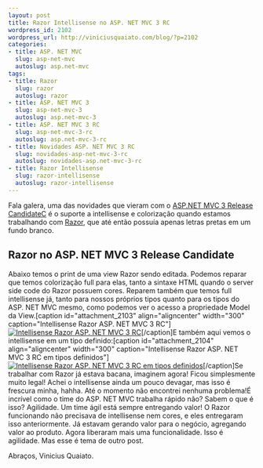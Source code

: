 ```yaml
--- 
layout: post
title: Razor Intellisense no ASP. NET MVC 3 RC
wordpress_id: 2102
wordpress_url: http://viniciusquaiato.com/blog/?p=2102
categories: 
- title: ASP. NET MVC
  slug: asp-net-mvc
  autoslug: asp.net-mvc
tags: 
- title: Razor
  slug: razor
  autoslug: razor
- title: ASP. NET MVC 3
  slug: asp-net-mvc-3
  autoslug: asp.net-mvc-3
- title: ASP. NET MVC 3 RC
  slug: asp-net-mvc-3-rc
  autoslug: asp.net-mvc-3-rc
- title: Novidades ASP. NET MVC 3 RC
  slug: novidades-asp-net-mvc-3-rc
  autoslug: novidades-asp.net-mvc-3-rc
- title: Razor Intellisense
  slug: razor-intellisense
  autoslug: razor-intellisense
---
```

Fala galera, uma das novidades que vieram com o [ASP.NET MVC 3 Release CandidateC](http://viniciusquaiato.com/blog/asp-net-mvc-3-rc-novidades/) é o suporte a intellisense e colorização quando estamos trabalhando com [Razor](http://viniciusquaiato.com/blog/tag/razor/), que até então possuía apenas letras pretas em um fundo branco.

## Razor no ASP. NET MVC 3 Release Candidate
Abaixo temos o print de uma view Razor sendo editada. Podemos reparar que temos colorização full para elas, tanto a sintaxe HTML quando o server side code do Razor possuem cores. Reparem também que temos full intellisense já, tanto para nossos próprios tipos quanto para os tipos do ASP. NET MVC mesmo, como podemos ver o acesso a propriedade Model da View.[caption id="attachment_2103" align="aligncenter" width="300" caption="Intellisense Razor ASP. NET MVC 3 RC"][![Intellisense Razor ASP. NET MVC 3 RC](http://viniciusquaiato.com/images_posts/intellisense-razor-300x197.png "Intellisense Razor ASP. NET MVC 3 RC")](http://viniciusquaiato.com/images_posts/intellisense-razor.png)[/caption]E também aqui vemos o intellisense em um tipo definido:[caption id="attachment_2104" align="aligncenter" width="300" caption="Intellisense Razor ASP. NET MVC 3 RC em tipos definidos"][![Intellisense Razor ASP. NET MVC 3 RC em tipos definidos](http://viniciusquaiato.com/images_posts/intellisense-razor-2-300x216.png "Intellisense Razor ASP. NET MVC 3 RC em tipos definidos")](http://viniciusquaiato.com/images_posts/intellisense-razor-2.png)[/caption]Se trabalhar com Razor já estava bacana, imaginem agora! Ficou simplesmente muito legal! Achei o intellisense ainda um pouco devagar, mas isso é frescura minha, hahha. Até o momento não encontrei nenhuma problema!É incrível como o time do ASP. NET MVC trabalha rápido não? Sabem o que é isso? Agilidade. Um time ágil está sempre entregando valor! O Razor funcionando não precisava de intellisense nem cores, e eles entregaram isso anteriormente. Já estavam gerando valor para o negócio, agregando valor ao produto. Agora liberaram mais uma funcionalidade. Isso é agilidade. Mas esse é tema de outro post.

Abraços,
Vinicius Quaiato.

